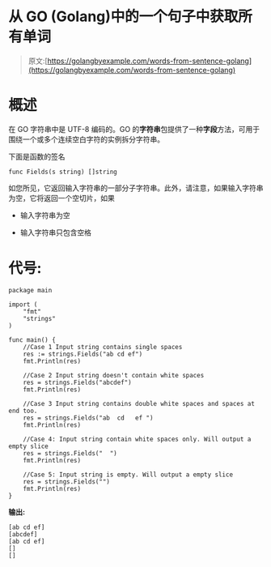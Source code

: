 # 从 GO (Golang)中的一个句子中获取所有单词

> 原文:[https://golangbyexample.com/words-from-sentence-golang](https://golangbyexample.com/words-from-sentence-golang)

# **概述**

在 GO 字符串中是 UTF-8 编码的。GO 的**字符串**包提供了一种**字段**方法，可用于围绕一个或多个连续空白字符的实例拆分字符串。

下面是函数的签名

```
func Fields(s string) []string 
```

如您所见，它返回输入字符串的一部分子字符串。此外，请注意，如果输入字符串为空，它将返回一个空切片，如果

*   输入字符串为空

*   输入字符串只包含空格

# **代号:**

```
package main

import (
    "fmt"
    "strings"
)

func main() {
    //Case 1 Input string contains single spaces
    res := strings.Fields("ab cd ef")
    fmt.Println(res)

    //Case 2 Input string doesn't contain white spaces
    res = strings.Fields("abcdef")
    fmt.Println(res)

    //Case 3 Input string contains double white spaces and spaces at end too.
    res = strings.Fields("ab  cd   ef ")
    fmt.Println(res)

    //Case 4: Input string contain white spaces only. Will output a empty slice
    res = strings.Fields("  ")
    fmt.Println(res)

    //Case 5: Input string is empty. Will output a empty slice
    res = strings.Fields("")
    fmt.Println(res)
}
```

**输出:**

```
[ab cd ef]
[abcdef]
[ab cd ef]
[]
[]
```